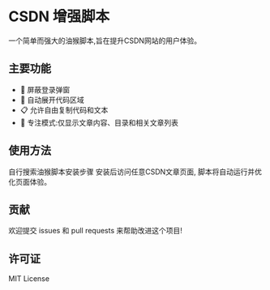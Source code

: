 # CSDN 增强脚本

一个简单而强大的油猴脚本,旨在提升CSDN网站的用户体验。

## 主要功能

- 🚫 屏蔽登录弹窗
- 📖 自动展开代码区域
- 📋 允许自由复制代码和文本
- 🎯 专注模式:仅显示文章内容、目录和相关文章列表

## 使用方法
自行搜索油猴脚本安装步骤
安装后访问任意CSDN文章页面, 脚本将自动运行并优化页面体验。

## 贡献

欢迎提交 issues 和 pull requests 来帮助改进这个项目!

## 许可证

MIT License

